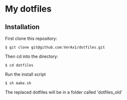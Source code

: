 My dotfiles
========

Installation
------------

First clone this repository:

```$ git clone git@github.com:VerAx1/dotfiles.git```

Then cd into the directory:

```$ cd dotfiles```

Run the install script

```$ sh make.sh ```

The replaced dotfiles will be in a folder called 'dotfiles_old'
